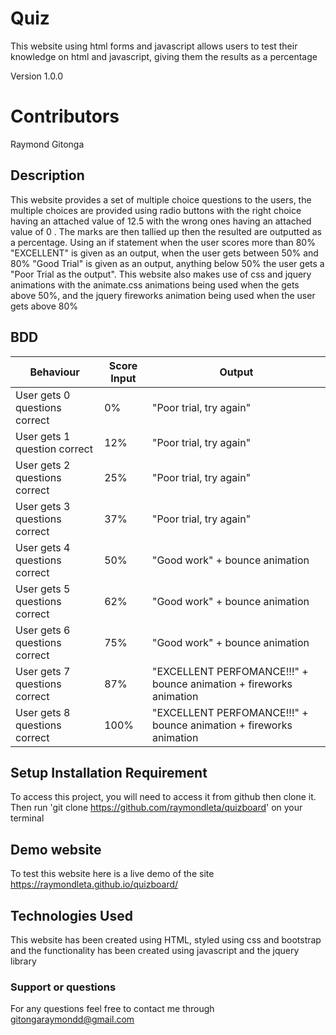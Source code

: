 # Quiz

This website using html forms and javascript allows users to test their knowledge on html and javascript, giving
them the results as a percentage

Version 1.0.0

# Contributors
Raymond Gitonga

## Description
This website provides a set of multiple choice questions to the users, the multiple choices are provided using
radio buttons with the right choice having an attached value of 12.5 with the wrong ones having an attached value of 0
. The marks are then tallied up then the resulted are outputted as a percentage. Using an if statement when the user scores
more than 80% "EXCELLENT" is given as an output, when the user gets between 50% and 80% "Good Trial" is given as an
output, anything below 50% the user gets  a "Poor Trial as the output". This website also makes use of css and jquery animations
with the animate.css animations being used when the gets above 50%, and the jquery fireworks animation being used when the user gets above 80%

## BDD
|Behaviour   	|  Score Input  	|   Output	|   	
|---	|---	|---	|
|User gets 0 questions correct   	|0%|"Poor trial, try again"|   	
|User gets 1 question correct 	|12%|"Poor trial, try again"	|   
|User gets 2 questions correct 	|25%| "Poor trial, try again"	|   	
|User gets 3 questions correct 	|37%| "Poor trial, try again"	|
|User gets 4 questions correct 	|50%| "Good work"	+ bounce animation|
|User gets 5 questions correct 	|62%| "Good work"	+ bounce animation|
|User gets 6 questions correct 	|75%| "Good work"	+ bounce animation|
|User gets 7 questions correct 	|87%| "EXCELLENT PERFOMANCE!!!"	+ bounce animation + fireworks animation|
|User gets 8 questions correct 	|100%| "EXCELLENT PERFOMANCE!!!"	+ bounce animation + fireworks animation|

## Setup Installation Requirement
To access this project, you will need to access it from github then clone it.
Then run 'git clone https://github.com/raymondleta/quizboard' on your terminal

## Demo website

To test this website here is a live demo of the site https://raymondleta.github.io/quizboard/


## Technologies Used
This website has been created using HTML, styled using css and bootstrap and the functionality has been created using javascript and the jquery library

### Support or questions
For any questions feel free to contact me through gitongaraymondd@gmail.com
